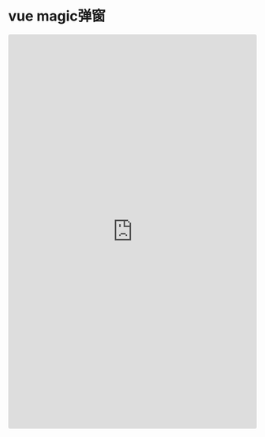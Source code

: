 # vue magic弹窗

<iframe
     src="https://codesandbox.io/embed/magic-modal-25kj5?autoresize=1&fontsize=12&hidenavigation=1&theme=dark&view=preview"
     style="width:100%; height:800px; border:0; border-radius: 4px; overflow:hidden;"
     title="magic-modal"
     allow="accelerometer; ambient-light-sensor; camera; encrypted-media; geolocation; gyroscope; hid; microphone; midi; payment; usb; vr; xr-spatial-tracking"
     sandbox="allow-forms allow-modals allow-popups allow-presentation allow-same-origin allow-scripts"
   ></iframe>
